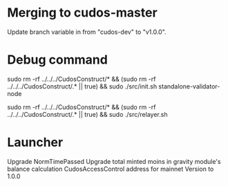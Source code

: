 # Merging to cudos-master

Update branch variable in from "cudos-dev" to "v1.0.0".

# Debug command

sudo rm -rf ../../../CudosConstruct/* && (sudo rm -rf ../../../CudosConstruct/.* || true) && sudo ./src/init.sh standalone-validator-node

sudo rm -rf ../../../CudosConstruct/* && (sudo rm -rf ../../../CudosConstruct/.* || true) && sudo ./src/relayer.sh

# Launcher

Upgrade NormTimePassed
Upgrade total minted moins in gravity module's balance calculation
CudosAccessControl address for mainnet
Version to 1.0.0
